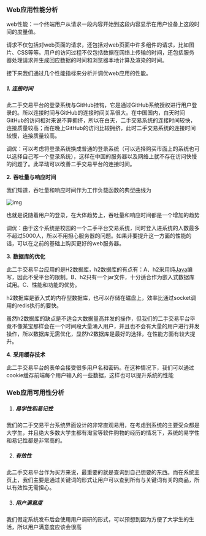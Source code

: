 ### Web应用性能分析

web性能：一个终端用户从请求一段内容开始到这段内容显示在用户设备上这段时间的度量值。

请求不仅包括对web页面的请求，还包括对web页面中许多组件的请求，比如图片、CSS等等。用户的访问过程不仅包括数据在网络上传输的时间，还包括服务器处理请求并生成回应数据的时间和浏览器本地计算及渲染的时间。

接下来我们通过几个性能指标来分析并调优web应用的性能。

##### **1.**     连接时间

此二手交易平台的登录系统与GitHub挂钩，它是通过GitHub系统授权进行用户登录的。所以连接时间与GitHub的连接时间关系很大。在中国国内，白天时间GitHub的访问相对来说不算拥挤，所以在白天，二手交易系统的连接时间较快，连接质量较高；而在晚上GitHub的访问比较拥挤，此时二手交易系统的连接时间较慢，连接质量较高。

调优：可以考虑将登录系统换成普通的登录系统（可以选择购买市面上的系统也可以选择自己写一个登录系统），这样在中国的服务器以及网络上就不存在访问快慢的问题了。此举动可以改善二手交易平台的连接时间。

**2.**   **吞吐量与响应时间**

我们知道，吞吐量和响应时间作为工作负载函数的典型曲线为

![img](https://s1.ax1x.com/2020/06/08/tW8NdO.png)

也就是说随着用户的登录，在大体趋势上，吞吐量和响应时间都是一个增加的趋势

调优：由于这个系统是校园的一个二手平台交易系统，同时登入进系统的人数最多不超过5000人，所以不用担心服务器的问题。如果非要提升这一方面的性能的话，可以在之前的基础上购买更好的web服务器。

**3.**  **数据库的优化**

此二手交易平台应用的是H2数据库，h2数据库的有点有：A、h2采用纯[Java](http://lib.csdn.net/base/17)编写，因此不受平台的限制。B、h2只有一个jar文件，十分适合作为嵌入式数据库试用。C、性能和功能的优势。

h2数据库是嵌入式的内存型数据库，也可以存储在磁盘上，效率比通过socket调用的redis执行的要快。

虽然h2数据库的缺点是不适合大数据量高并发的操作，但我们的二手交易平台毕竟不像某宝那样会在一个时间段大量涌入用户，并且也不会有大量的用户进行并发操作，所以数据库无需优化，显然h2数据库是最好的选择，在性能方面有较大提升。

**4.**  **采用缓存技术**

此二手交易平台的表单会接受很多用户名和密码。在这种情况下，我们可以通过cookie缓存前端每个用户输入的一些数据，这样也可以提升系统的性能

 

### **Web**应用可用性分析                

1. #####  易学性和易记性

我们的二手交易平台系统界面设计的非常直观易用，在考虑到系统的主要受众都是大学生，并且绝大多数大学生都有淘宝等软件购物的经历的情况下，系统的易学性和易记性都是非常高的。

2. ##### 有效性

此二手交易平台作为买方来说，最重要的就是查询到自己想要的东西。而在系统主页上，我们主要是通过关键词的形式让用户可以查到所有与关键词有关的商品，所以有效性无需担心。 

3. ##### 用户满意度

我们假定系统发布后会使用用户调研的形式，可以预想到因为方便了大学生的生活，所以用户满意度应该会很高                                                                                                                                                                                                                                                                                                                                                                                                                                                                                                                                                                                                                                                                                                                                                                                                                                                                                                                                                                                                                                                                                                                                                                                                                                                                                                                                                                                                                                                                                                                                                                                                                                                                                                                                                                                                                                                                                                                                                                                                                                                                                                                                                                                                                                                                                                                                                                                                                                                                                                                                                                                                                                                                                                                                                                                                                                                                                                                                                                                                                                                                                                                                                                                                                                                                                                                                                                                                                                                                                                                                                                                                                                                                                            